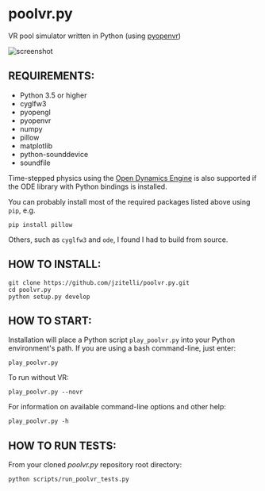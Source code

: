 # poolvr.py

VR pool simulator written in Python (using [pyopenvr](https://github.com/cmbruns/pyopenvr))

![screenshot](https://jzitelli.github.io/poolvr.py/images/screenshots/Screenshot%202017-04-08%2003.25.27.png)

## REQUIREMENTS:

- Python 3.5 or higher
- cyglfw3
- pyopengl
- pyopenvr
- numpy
- pillow
- matplotlib
- python-sounddevice
- soundfile

Time-stepped physics using the [Open Dynamics Engine](https://github.com/jzitelli/ode) is also supported if the ODE library with Python bindings is installed.

You can probably install most of the required packages listed above using `pip`, e.g.
```
pip install pillow
```
Others, such as `cyglfw3` and `ode`, I found I had to build from source.


## HOW TO INSTALL:

```
git clone https://github.com/jzitelli/poolvr.py.git
cd poolvr.py
python setup.py develop
```


## HOW TO START:

Installation will place a Python script `play_poolvr.py` into your Python environment's path.
If you are using a bash command-line, just enter:
```
play_poolvr.py
```

To run without VR:
```
play_poolvr.py --novr
```

For information on available command-line options and other help:
```
play_poolvr.py -h
```

## HOW TO RUN TESTS:

From your cloned *poolvr.py* repository root directory:
```
python scripts/run_poolvr_tests.py
```
